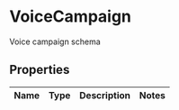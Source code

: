 

# VoiceCampaign

Voice campaign schema
## Properties

Name | Type | Description | Notes
------------ | ------------- | ------------- | -------------



